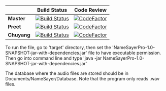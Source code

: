 | | **Build Status** | **Code Review** |
|---|:---:|:---:|
| **Master** | [![Build Status](https://semaphoreci.com/api/v1/projects/9f52727e-d998-4329-88a5-4200f76cb1d4/2221286/badge.svg)](https://semaphoreci.com/preetpatel-20/namesayerpro) | [![CodeFactor](https://www.codefactor.io/repository/github/preetpatel/namesayerpro/badge)](https://www.codefactor.io/repository/github/preetpatel/namesayerpro) |
| **Preet** | [![Build Status](https://semaphoreci.com/api/v1/projects/9f52727e-d998-4329-88a5-4200f76cb1d4/2230453/badge.svg)](https://semaphoreci.com/preetpatel-20/namesayerpro) | [![CodeFactor](https://www.codefactor.io/repository/github/preetpatel/namesayerpro/badge/preet)](https://www.codefactor.io/repository/github/preetpatel/namesayerpro/overview/preet) |
| **Chuyang** | [![Build Status](https://semaphoreci.com/api/v1/projects/9f52727e-d998-4329-88a5-4200f76cb1d4/2230450/badge.svg)](https://semaphoreci.com/preetpatel-20/namesayerpro) | [![CodeFactor](https://www.codefactor.io/repository/github/preetpatel/namesayerpro/badge/david)](https://www.codefactor.io/repository/github/preetpatel/namesayerpro/overview/david) |

To run the file, go to 'target' directory, then set the 'NameSayerPro-1.0-SNAPSHOT-jar-with-dependencies.jar' file to have executable permission. Then go into command line and type 'java -jar NameSayerPro-1.0-SNAPSHOT-jar-with-dependencies.jar'

The database where the audio files are stored should be in Documents/NameSayer/Database. Note that the program only reads .wav files.
